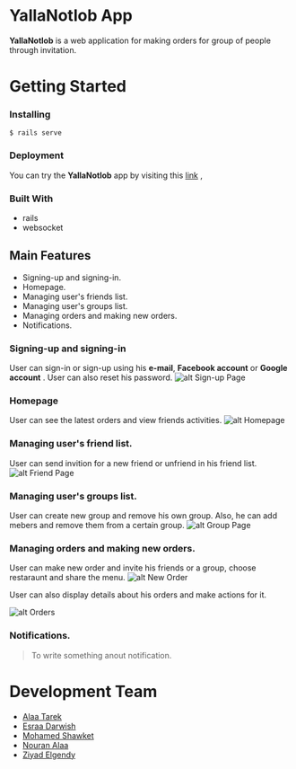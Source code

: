 # YallaNotlob App

**YallaNotlob** is a web application for making orders for group of people through invitation.

 # Getting Started

### Installing
```
$ rails serve
```
### Deployment
You can try the **YallaNotlob** app by visiting this [link](https://yallanotlob39.herokuapp.com/) ,

### Built With
 * rails 
 * websocket

## Main Features
- Signing-up and signing-in.
- Homepage.
- Managing user's friends list.
- Managing user's groups list.
- Managing orders and making new orders.
-  Notifications.

### Signing-up and signing-in 
   User can sign-in or sign-up using his  **e-mail**, **Facebook account** or **Google account** . User can also reset his  password.
   ![alt Sign-up Page](https://github.com/Ziyad-Elgendy/YallaNotlob/blob/master/app/assets/images/Login.png)

### Homepage
User can see the latest orders and view friends activities.
![alt Homepage](https://github.com/Ziyad-Elgendy/YallaNotlob/blob/master/app/assets/images/Home.png)

### Managing user's friend list.
User can send invition for a new friend
or unfriend in his friend list.
![alt Friend Page](https://github.com/Ziyad-Elgendy/YallaNotlob/blob/master/app/assets/images/friends.png)

### Managing user's groups list.
User can create new group and remove his own group. Also, he can add mebers and remove them from a certain group. 
![alt Group Page](https://github.com/Ziyad-Elgendy/YallaNotlob/blob/master/app/assets/images/groups.png)

### Managing orders and making new orders.
User can make new order and invite his friends or a group, choose restaraunt and share the menu. 
![alt New Order](https://github.com/Ziyad-Elgendy/YallaNotlob/blob/master/app/assets/images/new_order.png)


User can also  display details about his orders and make actions for it.

![alt Orders](https://github.com/Ziyad-Elgendy/YallaNotlob/blob/master/app/assets/images/orders.png)
### Notifications.
> To write something anout notification.


# Development Team

* [Alaa Tarek](https://github.com/alaatarek95)
* [Esraa Darwish](https://github.com/esraa123456)
* [Mohamed Shawket](https://github.com/mohamed951)
* [Nouran Alaa](https://github.com/NouranAlaa)
* [Ziyad Elgendy](https://github.com/Ziyad-Elgendy)

